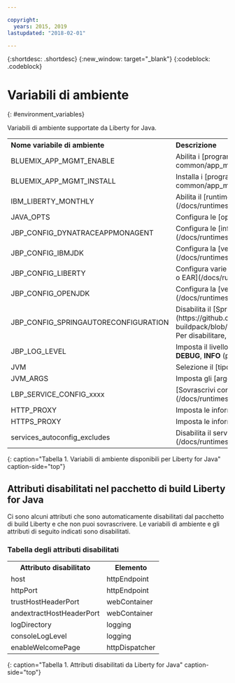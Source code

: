 ```yaml
---

copyright:
  years: 2015, 2019
lastupdated: "2018-02-01"

---
```


{:shortdesc: .shortdesc}
{:new_window: target="_blank"}
{:codeblock: .codeblock}


# Variabili di ambiente
{: #environment_variables}

Variabili di ambiente supportate da Liberty for Java.

<table>
<tr>
<th align="left">Nome variabile di ambiente</th>
<th align="left">Descrizione</th>
</tr>

<tr>
<td>BLUEMIX_APP_MGMT_ENABLE</td>
<td>Abilita i [programmi di utilità di Gestione applicazioni](/docs/runtimes-common/app_mng.html)</td>
</tr>

<tr>
<td>BLUEMIX_APP_MGMT_INSTALL</td>
<td>Installa i [programmi di utilità di Gestione applicazioni](/docs/runtimes-common/app_mng.html)</td>
</tr>

<tr>
<td>IBM_LIBERTY_MONTHLY</td>
<td>Abilita il [runtime della release mensile Liberty](/docs/runtimes/liberty/usingMonthlyRuntime.html)</td>
</tr>

<tr>
<td>JAVA_OPTS</td>
<td>Configura le [opzioni Java](/docs/runtimes/liberty/customizingJRE.html)</td>
</tr>

<tr>
<td>JBP_CONFIG_DYNATRACEAPPMONAGENT</td>
<td>Configura le [informazioni di ubicazione dell'agent Dynatrace](/docs/runtimes/liberty/monitoring/dynatrace.html#configuring_liberty_app)</td>
</tr>

<tr>
<td>JBP_CONFIG_IBMJDK </td>
<td>Configura la [versione IBM JRE](/docs/runtimes/liberty/customizingJRE.html)</td>
</tr>

<tr>
<td>JBP_CONFIG_LIBERTY</td>
<td>Configura varie opzioni di runtime Liberty incluse le [funzioni per i file WAR o EAR](/docs/runtimes/liberty/optionsForPushing.html#stand_alone_apps)</td>
</tr>

<tr>
<td>JBP_CONFIG_OPENJDK</td>
<td>Configura la [versione di OpenJDK](/docs/runtimes/liberty/customizingJRE.html)</td>
</tr>

<tr>
<td>JBP_CONFIG_SPRINGAUTORECONFIGURATION </td>
<td>Disabilita il [Spring Auto-Reconfiguration framework](https://github.com/cloudfoundry/java-buildpack/blob/master/docs/framework-spring_auto_reconfiguration.md). Per disabilitare, imposta il valore su enabled: false. </td>
</tr>

<tr>
<td>JBP_LOG_LEVEL</td>
<td>Imposta il livello di registrazione del pacchetto di build. Valori possibili: <b>DEBUG</b>, <b>INFO</b> (predefinito), <b>WARN</b>, <b>ERROR</b> o <b>FATAL</b></td>
</tr>

<tr>
<td>JVM</td>
<td>Selezione il [tipo JRE](/docs/runtimes/liberty/customizingJRE.html)</td>
</tr>

<tr>
<td>JVM_ARGS</td>
<td>Imposta gli [argomenti JVM](/docs/runtimes/liberty/customizingJRE.html)</td>
</tr>

<tr>
<td>LBP_SERVICE_CONFIG_xxxx</td>
<td>[Sovrascrivi congiurazione del servizio](/docs/runtimes/liberty/autoConfig.html#override_service_config)</td>
</tr>

<tr>
<td>HTTP_PROXY</td>
<td>Imposta le informazioni del server proxy</td>
</tr>

<tr>
<td>HTTPS_PROXY</td>
<td>Imposta le informazioni del server proxy</td>
</tr>

<tr>
<td>services_autoconfig_excludes</td>
<td>Disabilita il servizio di [configurazione automatica.](/docs/runtimes/liberty/autoConfig.html#opting_out)</td>
</tr>
</table>
{: caption="Tabella 1. Variabili di ambiente disponibili per Liberty for Java" caption-side="top"}

## Attributi disabilitati nel pacchetto di build Liberty for Java

Ci sono alcuni attributi che sono automaticamente disabilitati dal pacchetto di build Liberty e che non puoi sovrascrivere. Le variabili di ambiente e gli attributi di seguito indicati sono disabilitati.

### Tabella degli attributi disabilitati

<table>
<tr>
<th>Attributo disabilitato </th>
<th>Elemento</th>
</tr>

<tr>
<td>host</td>
<td>httpEndpoint</td>
</tr>

<tr>
<td>httpPort</td>
<td>httpEndpoint</td>
</tr>

<tr>
<td>trustHostHeaderPort</td>
<td>webContainer</td>
</tr>

<tr>
<td>andextractHostHeaderPort</td>
<td>webContainer</td>
</tr>

<tr>
<td>logDirectory</td>
<td>logging</td>
</tr>

<tr>
<td>consoleLogLevel</td>
<td>logging</td>
</tr>

<tr>
<td>enableWelcomePage</td>
<td>httpDispatcher</td>
</tr>
</table>
{: caption="Tabella 1. Attributi disabilitati da Liberty for Java" caption-side="top"}
